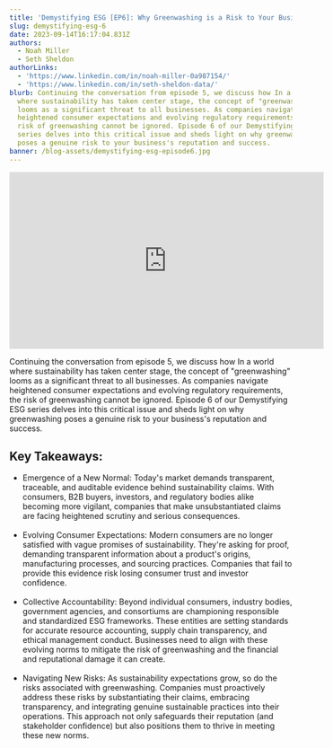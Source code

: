 ```yaml
---
title: 'Demystifying ESG [EP6]: Why Greenwashing is a Risk to Your Business'
slug: demystifying-esg-6
date: 2023-09-14T16:17:04.831Z
authors:
  - Noah Miller
  - Seth Sheldon
authorLinks:
  - 'https://www.linkedin.com/in/noah-miller-0a987154/'
  - 'https://www.linkedin.com/in/seth-sheldon-data/'
blurb: Continuing the conversation from episode 5, we discuss how In a world
  where sustainability has taken center stage, the concept of "greenwashing"
  looms as a significant threat to all businesses. As companies navigate
  heightened consumer expectations and evolving regulatory requirements, the
  risk of greenwashing cannot be ignored. Episode 6 of our Demystifying ESG
  series delves into this critical issue and sheds light on why greenwashing
  poses a genuine risk to your business's reputation and success.
banner: /blog-assets/demystifying-esg-episode6.jpg
---
```


<!--StartFragment-->

<iframe style="margin: 0 auto" width="560" height="315" src="https://www.youtube.com/embed/Hu1NKX9c-ug?si=0DrSq1JRcTjukf9M" title="YouTube video player" frameborder="0" allow="accelerometer; autoplay; clipboard-write; encrypted-media; gyroscope; picture-in-picture; web-share" allowfullscreen></iframe>

<p class="mt-24 mb-8 text-gray-900 indent-8">
Continuing the conversation from episode 5, we discuss how In a world where sustainability has taken center stage, the concept of "greenwashing" looms as a significant threat to all businesses. As companies navigate heightened consumer expectations and evolving regulatory requirements, the risk of greenwashing cannot be ignored. Episode 6 of our Demystifying ESG series delves into this critical issue and sheds light on why greenwashing poses a genuine risk to your business's reputation and success.
</p>

<h2 class="mb-4 h2"> Key Takeaways: </h2>

<ul class="list-disc indent-8">

<li>
<span class="font-semibold tracking-wide text-gray-500">Emergence of a New Normal:</span> Today's market demands transparent, traceable, and auditable evidence behind sustainability claims. With consumers, B2B buyers, investors, and regulatory bodies alike becoming more vigilant, companies that make unsubstantiated claims are facing heightened scrutiny and serious consequences.
</li>
<br/>
<li>
<span class="font-semibold tracking-wide text-gray-500">Evolving Consumer Expectations:</span> Modern consumers are no longer satisfied with vague promises of sustainability. They're asking for proof, demanding transparent information about a product's origins, manufacturing processes, and sourcing practices. Companies that fail to provide this evidence risk losing consumer trust and investor confidence.
</li>
<br/>
<li>
<span class="font-semibold tracking-wide text-gray-500">Collective Accountability:</span> Beyond individual consumers, industry bodies, government agencies, and consortiums are championing responsible and standardized ESG frameworks. These entities are setting standards for accurate resource accounting, supply chain transparency, and ethical management conduct. Businesses need to align with these evolving norms to mitigate the risk of greenwashing and the financial and reputational damage it can create.
</li>
<br/>
<li>
<span class="font-semibold tracking-wide text-gray-500">Navigating New Risks: </span> As sustainability expectations grow, so do the risks associated with greenwashing. Companies must proactively address these risks by substantiating their claims, embracing transparency, and integrating genuine sustainable practices into their operations. This approach not only safeguards their reputation (and stakeholder confidence) but also positions them to thrive in meeting these new norms.
</li>
</ul>
